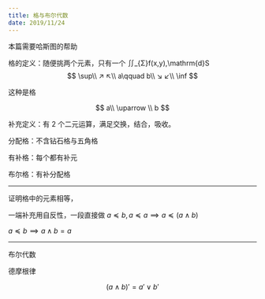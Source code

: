 ```yaml
---
title: 格与布尔代数
date: 2019/11/24
---
```


本篇需要哈斯图的帮助

格的定义：随便挑两个元素，只有一个
∬_{Σ}f(x,y)\,\mathrm{d}S
$$
\sup\\
↗ ↖\\
a\qquad b\\
↘ ↙\\
\inf
$$

这种是格

$$
a\\
\uparrow \\
b
$$

补充定义：有 2 个二元运算，满足交换，结合，吸收。

分配格：不含钻石格与五角格

有补格：每个都有补元

布尔格：有补分配格

---

证明格中的元素相等，

一端补充用自反性，一段直接做
$a≼b,a≼a⟹a≼(a∧b)$

$a≼b⟹a∧b=a$

---

布尔代数

德摩根律

$$
(a∧b)'=a'∨b'
$$

